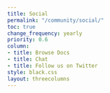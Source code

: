 ```yaml
---
title: Social
permalink: "/community/social/"
toc: true
change_frequency: yearly
priority: 0.6
column:
- title: Browse Docs
- title: Chat
- title: Follow us on Twitter
style: black.css
layout: threecolumns
---
```


